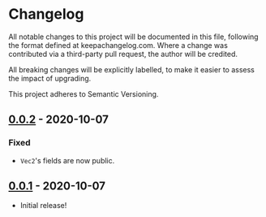 # Changelog

All notable changes to this project will be documented in this file, following the format defined at keepachangelog.com. Where a change was contributed via a third-party pull request, the author will be credited.

All breaking changes will be explicitly labelled, to make it easier to assess the impact of upgrading.

This project adheres to Semantic Versioning.

## [0.0.2] - 2020-10-07

### Fixed

* `Vec2`'s fields are now public.

## [0.0.1] - 2020-10-07

* Initial release!

[0.0.2]: https://github.com/17cupsofcoffee/tetra/compare/0.0.1..0.0.2
[0.0.1]: https://github.com/17cupsofcoffee/tetra/compare/41a781f..0.0.1